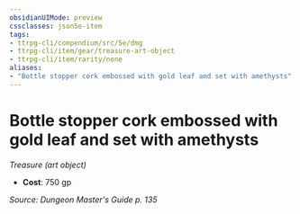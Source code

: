 ```yaml
---
obsidianUIMode: preview
cssclasses: json5e-item
tags:
- ttrpg-cli/compendium/src/5e/dmg
- ttrpg-cli/item/gear/treasure-art-object
- ttrpg-cli/item/rarity/none
aliases: 
- "Bottle stopper cork embossed with gold leaf and set with amethysts"
---
```

# Bottle stopper cork embossed with gold leaf and set with amethysts
*Treasure (art object)*  


- **Cost**: 750 gp

*Source: Dungeon Master's Guide p. 135*